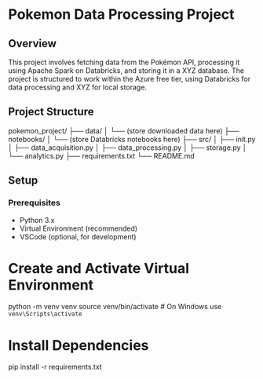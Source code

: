 # Pokemon Data Processing Project

## Overview

This project involves fetching data from the Pokémon API, processing it using Apache Spark on Databricks, and storing it in a XYZ database. The project is structured to work within the Azure free tier, using Databricks for data processing and XYZ for local storage.

## Project Structure

pokemon_project/
├── data/
│ └── (store downloaded data here)
├── notebooks/
│ └── (store Databricks notebooks here)
├── src/
│ ├── init.py
│ ├── data_acquisition.py
│ ├── data_processing.py
│ ├── storage.py
│ └── analytics.py
├── requirements.txt
└── README.md

## Setup

### Prerequisites

- Python 3.x
- Virtual Environment (recommended)
- VSCode (optional, for development)

# Create and Activate Virtual Environment

python -m venv venv
source venv/bin/activate  # On Windows use `venv\Scripts\activate`

# Install Dependencies

pip install -r requirements.txt